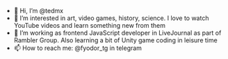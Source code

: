 - 👋 Hi, I’m @tedmx
- 👀 I’m interested in art, video games, history, science. I love to watch YouTube videos and learn something new from them
- 🌳 I’m working as frontend JavaScript developer in LiveJournal as part of Rambler Group. Also learning a bit of Unity game coding in leisure time
- 📫 How to reach me: @fyodor_tg in telegram


